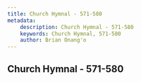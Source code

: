 ```yaml
---
title: Church Hymnal - 571-580
metadata:
    description: Church Hymnal - 571-580
    keywords: Church Hymnal, 571-580
    author: Brian Onang'o
---
```



## Church Hymnal - 571-580
  